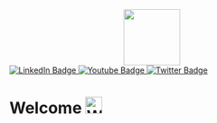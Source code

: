 <div id="header" align="center">
  <img src="https://media.giphy.com/media/L1R1tvI9svkIWwpVYr/giphy.gif" width="100"/>
  </div>
  
  <div id="badges">
  <a href="https://ng.linkedin.com/in/prudence-emudianughe-72a42119a">
    <img src="https://img.shields.io/badge/LinkedIn-blue?style=for-the-badge&logo=linkedin&logoColor=white" alt="LinkedIn Badge"/>
  </a>
  <a href="https://www.youtube.com/channel/UCHR_v02UDy24ulz8AsWUq4g">
    <img src="https://img.shields.io/badge/YouTube-red?style=for-the-badge&logo=Youtube&logoColor=white" alt="Youtube Badge"/>
  </a>
  <a href="https://twitter.com/prudence_ses">
    <img src="https://img.shields.io/badge/Twitter-blue?style=for-the-badge&logo=Twitter&logoColor=white" alt="Twitter Badge"/>
  </a>
    </div>
    <img src="https://komarev.com/ghpvc/?username=Prudence97&style=plastic&color=brightgreen&label=Viewers" alt=""/>
    <h1>
        Welcome
      <img src="https://c.tenor.com/YcHBvIIpTnsAAAAi/hug-telagram-emoji.gif"  width="30px" alt="Welcome"/>
  </h1>
